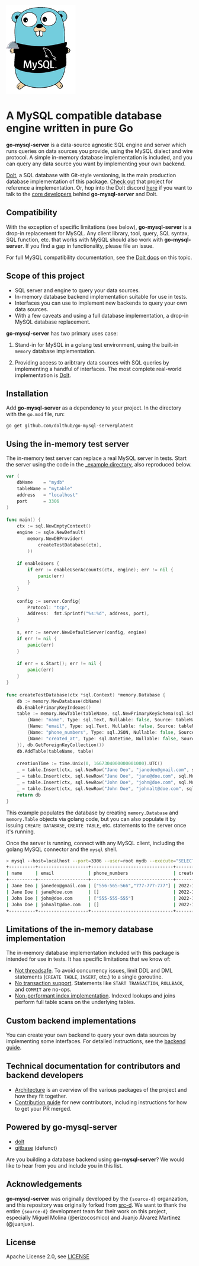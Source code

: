 <img height="240" src="./mascot.png"/>

# A MySQL compatible database engine written in pure Go

**go-mysql-server** is a data-source agnostic SQL engine and server
which runs queries on data sources you provide, using the MySQL
dialect and wire protocol. A simple in-memory database implementation
is included, and you can query any data source you want by
implementing your own backend.

[Dolt](https://www.doltdb.com), a SQL database with Git-style
versioning, is the main production database implementation of this
package.  [Check
out](https://docs.dolthub.com/introduction/what-is-dolt) that project
for reference a implementation. Or, hop into the Dolt discord
[here](https://discord.com/invite/RFwfYpu) if you want to talk to the
[core developers](https://www.dolthub.com/team) behind
**go-mysql-server** and Dolt.

## Compatibility

With the exception of specific limitations (see below),
**go-mysql-server** is a drop-in replacement for MySQL. Any client
library, tool, query, SQL syntax, SQL function, etc. that works with
MySQL should also work with **go-mysql-server**. If you find a gap in
functionality, please file an issue.

For full MySQL compatibility documentation, see the [Dolt
docs](https://docs.dolthub.com/sql-reference/sql-support) on this
topic.

## Scope of this project

- SQL server and engine to query your data sources.
- In-memory database backend implementation suitable for use in tests.
- Interfaces you can use to implement new backends to query your own
  data sources.
- With a few caveats and using a full database implementation, a
  drop-in MySQL database replacement.

**go-mysql-server** has two primary uses case:

1. Stand-in for MySQL in a golang test environment, using the built-in
   `memory` database implementation.

2. Providing access to aribtrary data sources with SQL queries by
   implementing a handful of interfaces. The most complete real-world
   implementation is [Dolt](https://github.com/dolthub/dolt).

## Installation

Add **go-mysql-server** as a dependency to your project. In the
directory with the `go.mod` file, run:

```
go get github.com/dolthub/go-mysql-server@latest
```

## Using the in-memory test server

The in-memory test server can replace a real MySQL server in
tests. Start the server using the code in the [_example
directory](_example/main.go), also reproduced below.

```go
var (
	dbName    = "mydb"
	tableName = "mytable"
	address   = "localhost"
	port      = 3306
)

func main() {
	ctx := sql.NewEmptyContext()
	engine := sqle.NewDefault(
		memory.NewDBProvider(
			createTestDatabase(ctx),
		))
	
	if enableUsers {
		if err := enableUserAccounts(ctx, engine); err != nil {
			panic(err)
		}
	}

	config := server.Config{
		Protocol: "tcp",
		Address:  fmt.Sprintf("%s:%d", address, port),
	}

    s, err := server.NewDefaultServer(config, engine)
	if err != nil {
		panic(err)
	}
	
    if err = s.Start(); err != nil {
		panic(err)
	}
}

func createTestDatabase(ctx *sql.Context) *memory.Database {
	db := memory.NewDatabase(dbName)
	db.EnablePrimaryKeyIndexes()
	table := memory.NewTable(tableName, sql.NewPrimaryKeySchema(sql.Schema{
		{Name: "name", Type: sql.Text, Nullable: false, Source: tableName, PrimaryKey: true},
		{Name: "email", Type: sql.Text, Nullable: false, Source: tableName, PrimaryKey: true},
		{Name: "phone_numbers", Type: sql.JSON, Nullable: false, Source: tableName},
		{Name: "created_at", Type: sql.Datetime, Nullable: false, Source: tableName},
	}), db.GetForeignKeyCollection())
	db.AddTable(tableName, table)

	creationTime := time.Unix(0, 1667304000000001000).UTC()
	_ = table.Insert(ctx, sql.NewRow("Jane Deo", "janedeo@gmail.com", sql.MustJSON(`["556-565-566", "777-777-777"]`), creationTime))
	_ = table.Insert(ctx, sql.NewRow("Jane Doe", "jane@doe.com", sql.MustJSON(`[]`), creationTime))
	_ = table.Insert(ctx, sql.NewRow("John Doe", "john@doe.com", sql.MustJSON(`["555-555-555"]`), creationTime))
	_ = table.Insert(ctx, sql.NewRow("John Doe", "johnalt@doe.com", sql.MustJSON(`[]`), creationTime))
	return db
}
```

This example populates the database by creating `memory.Database` and
`memory.Table` objects via golang code, but you can also populate it
by issuing `CREATE DATABASE`, `CREATE TABLE`, etc. statements to the
server once it's running.

Once the server is running, connect with any MySQL client, including
the golang MySQL connector and the `mysql` shell.

```bash
> mysql --host=localhost --port=3306 --user=root mydb --execute="SELECT * FROM mytable;"
+----------+-------------------+-------------------------------+----------------------------+
| name     | email             | phone_numbers                 | created_at                 |
+----------+-------------------+-------------------------------+----------------------------+
| Jane Deo | janedeo@gmail.com | ["556-565-566","777-777-777"] | 2022-11-01 12:00:00.000001 |
| Jane Doe | jane@doe.com      | []                            | 2022-11-01 12:00:00.000001 |
| John Doe | john@doe.com      | ["555-555-555"]               | 2022-11-01 12:00:00.000001 |
| John Doe | johnalt@doe.com   | []                            | 2022-11-01 12:00:00.000001 |
+----------+-------------------+-------------------------------+----------------------------+
```

## Limitations of the in-memory database implementation

The in-memory database implementation included with this package is
intended for use in tests. It has specific limitations that we know
of:

- [Not
  threadsafe](https://github.com/dolthub/go-mysql-server/issues/1306). To
  avoid concurrency issues, limit DDL and DML statements (`CREATE
  TABLE`, `INSERT`, etc.) to a single goroutine.
- [No transaction
  support](https://github.com/dolthub/go-mysql-server/issues/1506). Statements
  like `START TRANSACTION`, `ROLLBACK`, and `COMMIT` are no-ops.
- [Non-performant index
  implementation](https://github.com/dolthub/go-mysql-server/issues/1347). Indexed
  lookups and joins perform full table scans on the underlying tables.

## Custom backend implementations

You can create your own backend to query your own data sources by
implementing some interfaces. For detailed instructions, see the
[backend guide](./BACKEND.md).

## Technical documentation for contributors and backend developers

- [Architecture](./ARCHITECTURE.md) is an overview of the various
  packages of the project and how they fit together.
- [Contribution guide](./CONTRIBUTING.md) for new contributors,
  including instructions for how to get your PR merged.

## Powered by go-mysql-server

* [dolt](https://github.com/dolthub/dolt)
* [gitbase](https://github.com/src-d/gitbase) (defunct)

Are you building a database backend using **go-mysql-server**? We
would like to hear from you and include you in this list.

## Acknowledgements

**go-mysql-server** was originally developed by the `{source-d}`
organzation, and this repository was originally forked from
[src-d](https://github.com/src-d/go-mysql-server). We want to thank
the entire `{source-d}` development team for their work on this
project, especially Miguel Molina (@erizocosmico) and Juanjo Álvarez
Martinez (@juanjux).

## License

Apache License 2.0, see [LICENSE](/LICENSE)
